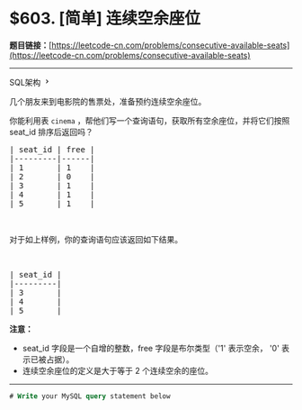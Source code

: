 # $603. [简单] 连续空余座位

**题目链接：**[https://leetcode-cn.com/problems/consecutive-available-seats](https://leetcode-cn.com/problems/consecutive-available-seats)

---

<div class="content__1Y2H">
 <div class="sql-schema-wrapper__1jqS">
  <a class="sql-schema-link__1VAC">SQL架构
   <svg viewbox="0 0 24 24" width="1em" height="1em" class="css-1lc17o4-icon">
    <path fill-rule="evenodd" d="M10 6L8.59 7.41 13.17 12l-4.58 4.59L10 18l6-6z"></path>
   </svg></a>
 </div>
 <div class="notranslate">
  <p>几个朋友来到电影院的售票处，准备预约连续空余座位。</p> 
  <p>你能利用表&nbsp;<code>cinema</code>&nbsp;，帮他们写一个查询语句，获取所有空余座位，并将它们按照 seat_id 排序后返回吗？</p> 
  <pre class="language-text">| seat_id | free |
|---------|------|
| 1       | 1    |
| 2       | 0    |
| 3       | 1    |
| 4       | 1    |
| 5       | 1    |
</pre> 
  <p>&nbsp;</p> 
  <p>对于如上样例，你的查询语句应该返回如下结果。</p> 
  <p>&nbsp;</p> 
  <pre class="language-text">| seat_id |
|---------|
| 3       |
| 4       |
| 5       |
</pre> 
  <p><strong>注意：</strong></p> 
  <ul> 
   <li>seat_id 字段是一个自增的整数，free 字段是布尔类型（'1' 表示空余， '0' 表示已被占据）。</li> 
   <li>连续空余座位的定义是大于等于 2 个连续空余的座位。</li> 
  </ul> 
 </div>
</div>

---

```sql
# Write your MySQL query statement below
```